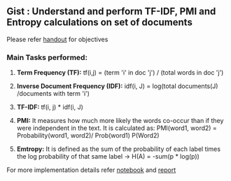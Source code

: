 ## Gist : Understand and perform TF-IDF, PMI and Entropy calculations on set of documents
Please refer [handout](3.week3_beyondFrequencies/handout.pdf) for objectives

### Main Tasks performed:

1. **Term Frequency (TF):** tf(i,j) = (term 'i' in doc 'j') / (total words in doc 'j')  
        
2. **Inverse Document Frequency (IDF):** idf(i, J) = log(total documents(J) /documents with term 'i')    

3. **TF-IDF:**  tf(i, j) * idf(i, J)

3. **PMI:**  It measures how much more likely the words co-occur than if they were independent in the text. It is calculated as: PMI(word1, word2) = Probability(word1, word2)/ Prob(word1) P(Word2)  

4. **Emtropy:**  It is defined as the sum of the probability of each label times the log probability of that same
label -> H(A) = -sum(p * log(p))  

For more implementation details refer [notebook](3.week3_beyondFrequencies/code/practical.ipynb) and [report](3.week3_beyondFrequencies/report.pdf)